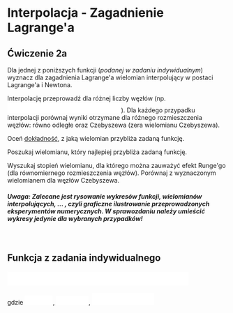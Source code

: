 # Interpolacja - Zagadnienie Lagrange'a
## Ćwiczenie 2a

Dla jednej z poniższych funkcji (*podanej w zadaniu indywidualnym*) wyznacz dla zagadnienia Lagrange'a wielomian interpolujący w postaci Lagrange'a i Newtona. 

Interpolację przeprowadź dla różnej liczby węzłów (np. <!-- $n = 3, 4, 5, 7, 10, 15, 20$ --> <img style="transform: translateY(0.1em);" src="..\svg\dark-mode\ZTnL16OEqr.svg">). Dla każdego przypadku interpolacji porównaj wyniki otrzymane dla różnego rozmieszczenia węzłów: równo odległe oraz Czebyszewa (zera wielomianu Czebyszewa).

Oceń <u>dokładność</u>, z jaką wielomian przybliża zadaną funkcję. 

Poszukaj wielomianu, który najlepiej przybliża zadaną funkcję.

Wyszukaj stopień wielomianu, dla którego można zauważyć efekt Runge'go (dla równomiernego rozmieszczenia węzłów). Porównaj z wyznaczonym wielomianem dla węzłów Czebyszewa.

##### *Uwaga*: Zalecane jest rysowanie wykresów funkcji, wielomianów interpolujących, ... , czyli graficzne ilustrowanie przeprowadzonych eksperymentów numerycznych. W sprawozdaniu należy umieścić wykresy jedynie dla wybranych przypadków!

<br>

## Funkcja z zadania indywidualnego

<!-- $f(x)=e^{-k\cdot sin(mx)}+k\cdot sin(mx) - 1$ --> <img style="transform: translateY(0.1em);" src="..\svg\dark-mode\y0AtuGGiA9.svg">

gdzie <!-- $k=2$ --> <img style="transform: translateY(0.1em);" src="..\svg\dark-mode\RyofpdR5HO.svg">, <!-- $m=2$ --> <img style="transform: translateY(0.1em);" src="..\svg\dark-mode\u3GNINVA2a.svg">, <!-- $x\in[-\pi,2\pi]$ --> <img style="transform: translateY(0.1em);" src="..\svg\dark-mode\hZqUPDs1Oz.svg">
